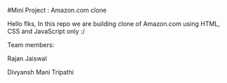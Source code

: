 #Mini Project : Amazon.com clone

Hello flks, In this repo we are building clone of Amazon.com using HTML, CSS and JavaScript only :/

Team members: 

Rajan Jaiswal

Divyansh Mani Tripathi
